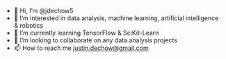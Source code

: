 - 👋 Hi, I’m @jdechow5
- 👀 I’m interested in data analysis, machine learning, artificial intelligence & robotics
- 🌱 I’m currently learning TensorFlow & SciKit-Learn
- 💞️ I’m looking to collaborate on any data analysis projects
- 📫 How to reach me justin.dechow@gmail.com

<!---
jdechow5/jdechow5 is a ✨ special ✨ repository because its `README.md` (this file) appears on your GitHub profile.
You can click the Preview link to take a look at your changes.
--->
